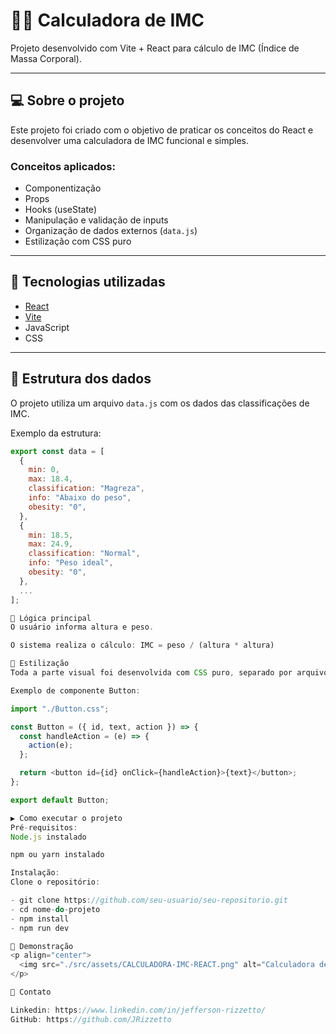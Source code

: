 # 🏋️‍♂️ Calculadora de IMC

Projeto desenvolvido com Vite + React para cálculo de IMC (Índice de Massa Corporal).

---

## 💻 Sobre o projeto

Este projeto foi criado com o objetivo de praticar os conceitos do React e desenvolver uma calculadora de IMC funcional e simples.

### Conceitos aplicados:
- Componentização
- Props
- Hooks (useState)
- Manipulação e validação de inputs
- Organização de dados externos (`data.js`)
- Estilização com CSS puro

---

## 🚀 Tecnologias utilizadas

- [React](https://react.dev/)
- [Vite](https://vitejs.dev/)
- JavaScript
- CSS

---

## 📂 Estrutura dos dados

O projeto utiliza um arquivo `data.js` com os dados das classificações de IMC.

Exemplo da estrutura:

```javascript
export const data = [
  {
    min: 0,
    max: 18.4,
    classification: "Magreza",
    info: "Abaixo do peso",
    obesity: "0",
  },
  {
    min: 18.5,
    max: 24.9,
    classification: "Normal",
    info: "Peso ideal",
    obesity: "0",
  },
  ...
];

🧮 Lógica principal
O usuário informa altura e peso.

O sistema realiza o cálculo: IMC = peso / (altura * altura)

🎨 Estilização
Toda a parte visual foi desenvolvida com CSS puro, separado por arquivos individuais para cada componente.

Exemplo de componente Button:

import "./Button.css";

const Button = ({ id, text, action }) => {
  const handleAction = (e) => {
    action(e);
  };

  return <button id={id} onClick={handleAction}>{text}</button>;
};

export default Button;

▶️ Como executar o projeto
Pré-requisitos:
Node.js instalado

npm ou yarn instalado

Instalação:
Clone o repositório:

- git clone https://github.com/seu-usuario/seu-repositorio.git
- cd nome-do-projeto
- npm install
- npm run dev

📸 Demonstração
<p align="center">
  <img src="./src/assets/CALCULADORA-IMC-REACT.png" alt="Calculadora de IMC" />
</p>

🤝 Contato

Linkedin: https://www.linkedin.com/in/jefferson-rizzetto/
GitHub: https://github.com/JRizzetto